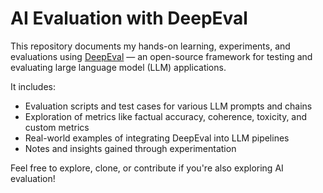 # AI Evaluation with DeepEval

This repository documents my hands-on learning, experiments, and evaluations using [DeepEval](https://github.com/confident-ai/deepeval) — an open-source framework for testing and evaluating large language model (LLM) applications.

It includes:
- Evaluation scripts and test cases for various LLM prompts and chains
- Exploration of metrics like factual accuracy, coherence, toxicity, and custom metrics
- Real-world examples of integrating DeepEval into LLM pipelines
- Notes and insights gained through experimentation

Feel free to explore, clone, or contribute if you're also exploring AI evaluation!

